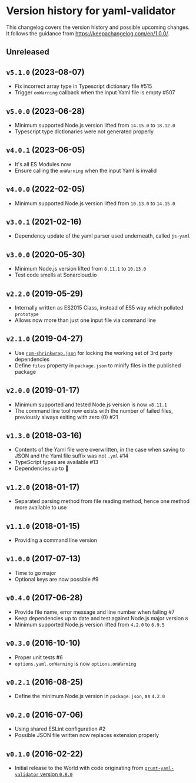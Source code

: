 # Version history for yaml-validator

This changelog covers the version history and possible upcoming changes.
It follows the guidance from https://keepachangelog.com/en/1.0.0/.

## Unreleased

## `v5.1.0` (2023-08-07)

- Fix incorrect array type in Typescript dictionary file #515
- Trigger `onWarning` callback when the input Yaml file is empty #507

## `v5.0.0` (2023-06-28)

- Minimum supported Node.js version lifted from `14.15.0` to `18.12.0`
- Typescript type dictionaries were not generated properly

## `v4.0.1` (2023-06-05)

- It's all ES Modules now
- Ensure calling the `onWarning` when the input Yaml is invalid

## `v4.0.0` (2022-02-05)

- Minimum supported Node.js version lifted from `10.13.0` to `14.15.0`

## `v3.0.1` (2021-02-16)
- Dependency update of the yaml parser used underneath, called `js-yaml`

## `v3.0.0` (2020-05-30)
- Minimum Node.js version lifted from `8.11.1` to `10.13.0`
- Test code smells at Sonarcloud.io

## `v2.2.0` (2019-05-29)
- Internally written as ES2015 Class, instead of ES5 way which polluted `prototype`
- Allows now more than just one input file via command line

## `v2.1.0` (2019-04-27)
- Use [`npm-shrinkwrap.json`](https://docs.npmjs.com/files/shrinkwrap.json) for locking the working set of 3rd party dependencies
- Define `files` property in `package.json` to minify files in the published package

## `v2.0.0` (2019-01-17)
- Minimum supported and tested Node.js version is now `v8.11.1`
- The command line tool now exists with the number of failed files, previously always exiting with zero (0) #21

## `v1.3.0` (2018-03-16)
- Contents of the Yaml file were overwritten, in the case when saving to JSON and the Yaml file suffix was not `.yml` #14
- TypeScript types are available #13
- Dependencies up to :tophat:

## `v1.2.0` (2018-01-17)
- Separated parsing method from file reading method, hence one method more available to use

## `v1.1.0` (2018-01-15)
- Providing a command line version

## `v1.0.0` (2017-07-13)
- Time to go major
- Optional keys are now possible #9

## `v0.4.0` (2017-06-28)
- Provide file name, error message and line number when failing #7
- Keep dependencies up to date and test against Node.js major version `8`
- Minimum supported Node.js version lifted from `4.2.0` to `6.9.5`

## `v0.3.0` (2016-10-10)
- Proper unit tests #6
- `options.yaml.onWarning` is now `options.onWarning`

## `v0.2.1` (2016-08-25)
- Define the minimum Node.js version in `package.json`, as `4.2.0`

## `v0.2.0` (2016-07-06)
- Using shared ESLint configuration #2
- Possible JSON file written now replaces extension properly

## `v0.1.0` (2016-02-22)
- Initial release to the World with code originating from [`grunt-yaml-validator` version `0.8.0`](https://github.com/paazmaya/grunt-yaml-validator/)
